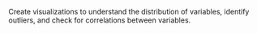 Create visualizations to understand the distribution of variables, identify outliers, and check for correlations between variables.
